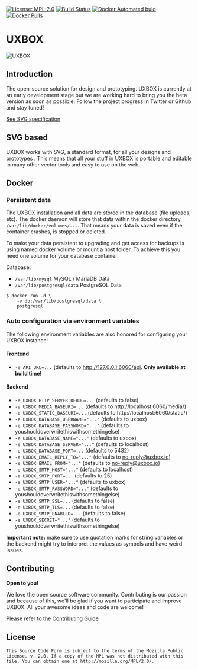 
[uri_license]: https://www.mozilla.org/en-US/MPL/2.0
[uri_license_image]: https://img.shields.io/badge/MPL-2.0-blue.svg

[![License: MPL-2.0][uri_license_image]][uri_license]
[![Build Status](https://travis-ci.org/Monogramm/uxbox.svg)](https://travis-ci.org/Monogramm/uxbox)
[![Docker Automated buid](https://img.shields.io/docker/build/monogramm/uxbox.svg)](https://hub.docker.com/r/monogramm/uxbox/)
[![Docker Pulls](https://img.shields.io/docker/pulls/monogramm/uxbox.svg)](https://hub.docker.com/r/monogramm/uxbox/)

# UXBOX #

![UXBOX](https://piweek.com/images/projects/uxbox.jpg)

## Introduction ##

The open-source solution for design and prototyping. UXBOX is currently at an early development stage but we are working hard to bring you the beta version as soon as possible. Follow the project progress in Twitter or Github and stay tuned!

[See SVG specification](https://www.w3.org/Graphics/SVG/)

## SVG based ##

UXBOX works with SVG, a standard format, for all your designs and prototypes . This means that all your stuff in UXBOX is portable and editable in many other vector tools and easy to use on the web.

## Docker

### Persistent data
The UXBOX installation and all data are stored in the database (file uploads, etc). The docker daemon will store that data within the docker directory `/var/lib/docker/volumes/...`. That means your data is saved even if the container crashes, is stopped or deleted.

To make your data persistent to upgrading and get access for backups is using named docker volume or mount a host folder. To achieve this you need one volume for your database container.

Database:
- `/var/lib/mysql` MySQL / MariaDB Data
- `/var/lib/postgresql/data` PostgreSQL Data
```console
$ docker run -d \
    -v db:/var/lib/postgresql/data \
    postgresql
```

### Auto configuration via environment variables

The following environment variables are also honored for configuring your UXBOX instance:

#### Frontend
-	`-e API_URL=...` (defaults to http://127.0.0.1:6060/api. **Only available at build time!**

#### Backend
-	`-e UXBOX_HTTP_SERVER_DEBUG=...` (defaults to false)
-	`-e UXBOX_MEDIA_BASEURI=...` (defaults to http://localhost:6060/media/)
-	`-e UXBOX_STATIC_BASEURI=...` (defaults to http://localhost:6060/static/)
-	`-e UXBOX_DATABASE_USERNAME="..."` (defaults to uxbox)
-	`-e UXBOX_DATABASE_PASSWORD="..."` (defaults to youshouldoverwritethiswithsomethingelse)
-	`-e UXBOX_DATABASE_NAME="..."` (defaults to uxbox)
-	`-e UXBOX_DATABASE_SERVER="..."` (defaults to localhost)
-	`-e UXBOX_DATABASE_PORT=...` (defaults to 5432)
-	`-e UXBOX_EMAIL_REPLY_TO="..."` (defaults to no-reply@uxbox.io)
-	`-e UXBOX_EMAIL_FROM="..."` (defaults to no-reply@uxbox.io)
-	`-e UXBOX_SMTP_HOST="..."` (defaults to localhost)
-	`-e UXBOX_SMTP_PORT=...` (defaults to 25)
-	`-e UXBOX_SMTP_USER="..."` (defaults to uxbox)
-	`-e UXBOX_SMTP_PASSWORD="..."` (defaults to youshouldoverwritethiswithsomethingelse)
-	`-e UXBOX_SMTP_SSL=...` (defaults to false)
-	`-e UXBOX_SMTP_TLS=...` (defaults to false)
-	`-e UXBOX_SMTP_ENABLED=...` (defaults to false)
-	`-e UXBOX_SECRET="..."` (defaults to youshouldoverwritethiswithsomethingelse)

**Important note:** make sure to use quotation marks for string variables or the backend might try to interpret the values as symbols and have weird issues.

## Contributing ##

**Open to you!**

We love the open source software community. Contributing is our passion and because of this, we'll be glad if you want to participate and improve UXBOX. All your awesome ideas and code are welcome!

Please refer to the [Contributing Guide](./CONTRIBUTING.md)


## License ##

```
This Source Code Form is subject to the terms of the Mozilla Public
License, v. 2.0. If a copy of the MPL was not distributed with this
file, You can obtain one at http://mozilla.org/MPL/2.0/.
```
